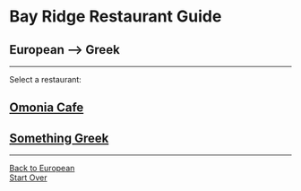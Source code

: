 # Bay Ridge Restaurant Guide
## European --> Greek
---
Select a restaurant:
## [Omonia Cafe](https://www.pandabrooklyn.com/)
## [Something Greek](https://www.pandabrooklyn.com/)
---
[Back to European](asian.md)  
[Start Over](../home.md)